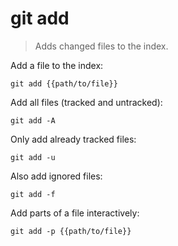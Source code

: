 git add
=======

> Adds changed files to the index.

Add a file to the index:

    git add {{path/to/file}}

Add all files (tracked and untracked):

    git add -A

Only add already tracked files:

    git add -u

Also add ignored files:

    git add -f

Add parts of a file interactively:

    git add -p {{path/to/file}}
